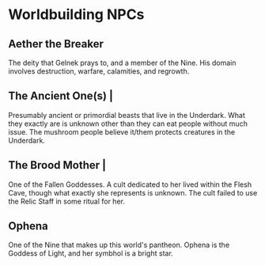 # Worldbuilding NPCs

## Aether the Breaker

The deity that Gelnek prays to, and a member of the Nine. His domain involves destruction, warfare, calamities, and regrowth.

## The Ancient One(s) |

Presumably ancient or primordial beasts that live in the Underdark. What they exactly are is unknown other than they can eat people without much issue. The mushroom people believe it/them protects creatures in the Underdark.

## The Brood Mother |

One of the Fallen Goddesses. A cult dedicated to her lived within the Flesh Cave, though what exactly she represents is unknown. The cult failed to use the Relic Staff in some ritual for her.

## Ophena

One of the Nine that makes up this world's pantheon. Ophena is the Goddess of Light, and her symbhol is a bright star. 